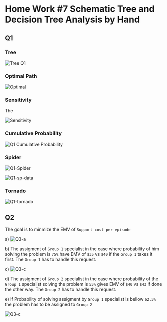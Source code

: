 # Home Work #7 Schematic Tree and Decision Tree Analysis by Hand

## Q1

### Tree

![Tree Q1](HW7-Q1.png)

### Optimal Path

![Optimal](HW7-Q1-1.png)

### Sensitivity

The

![Sensitivity](HW7-Q1-Fund-A-Return.png)

### Cumulative Probability

![Q1 Cumulative Probability](HW7-Q1-cumul-prob.png)

### Spider

![Q1-Spider](HW7-Q1-spider.png)

![Q1-sp-data](HW7-Q1-spider-data.png)

### Tornado

![Q1-tornado](HW7-Q1-tornado.png)



## Q2

The goal is to minmize the EMV of `Support cost per episode`

  a) ![Q3-a](HW7-Q2-a.png)
  
  b) The assigment of `Group 1` specialist in the case where probability of him solving the problem is `75%` have EMV of `$35` vs `$40` if the `Group 1` takes it first. The `Group 1` has to handle this request.

  c) ![Q3-c](HW7-Q2-c.png)
  
  d) The assigment of `Group 2` specialist in the case where probability of the `Group 1` specialist solving the problem is `55%` gives EMV of `$40` vs `$43` if done the other way.  The `Group 2` has to handle this request.

  e) If Probability of solving assigment by `Group 1` specialist is bellow `62.5%` the problem has to be assigned to `Group 2`
  
  ![Q3-c](HW7-Q2-e.png)
